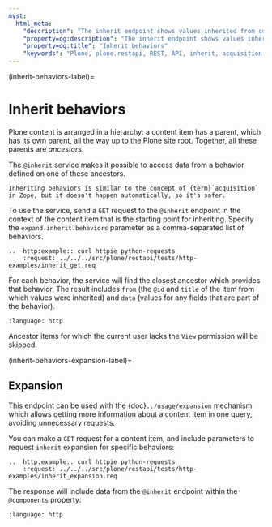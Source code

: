 ```yaml
---
myst:
  html_meta:
    "description": "The inherit endpoint shows values inherited from content items higher in the hierarchy."
    "property=og:description": "The inherit endpoint shows values inherited from content items higher in the hierarchy."
    "property=og:title": "Inherit behaviors"
    "keywords": "Plone, plone.restapi, REST, API, inherit, acquisition, behaviors"
---
```


(inherit-behaviors-label)=

# Inherit behaviors

Plone content is arranged in a hierarchy: a content item has a parent, which has its own parent, all the way up to the Plone site root.
Together, all these parents are _ancestors_.

The `@inherit` service makes it possible to access data from a behavior defined on one of these ancestors.

```{tip}
Inheriting behaviors is similar to the concept of {term}`acquisition` in Zope, but it doesn't happen automatically, so it's safer.
```

To use the service, send a `GET` request to the `@inherit` endpoint in the context of the content item that is the starting point for inheriting.
Specify the `expand.inherit.behaviors` parameter as a comma-separated list of behaviors.

```{eval-rst}
..  http:example:: curl httpie python-requests
    :request: ../../../src/plone/restapi/tests/http-examples/inherit_get.req
```

For each behavior, the service will find the closest ancestor which provides that behavior.
The result includes `from` (the `@id` and `title` of the item from which values were inherited) and `data` (values for any fields that are part of the behavior).

```{literalinclude} ../../../src/plone/restapi/tests/http-examples/inherit_get.resp
:language: http
```

Ancestor items for which the current user lacks the `View` permission will be skipped.

(inherit-behaviors-expansion-label)=

## Expansion

This endpoint can be used with the {doc}`../usage/expansion` mechanism which allows getting more information about a content item in one query, avoiding unnecessary requests.

You can make a `GET` request for a content item, and include parameters to request `inherit` expansion for specific behaviors:

```{eval-rst}
..  http:example:: curl httpie python-requests
    :request: ../../../src/plone/restapi/tests/http-examples/inherit_expansion.req
```

The response will include data from the `@inherit` endpoint within the `@components` property:

```{literalinclude} ../../../src/plone/restapi/tests/http-examples/inherit_expansion.resp
:language: http
```
